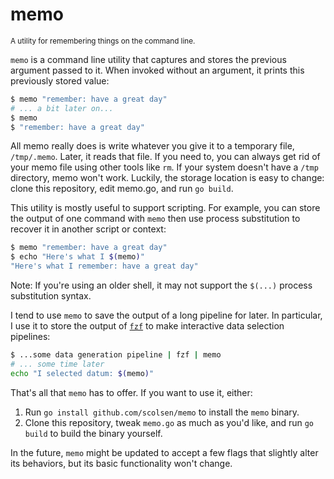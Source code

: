 # memo

<small>A utility for remembering things on the command line.</small> 

`memo` is a command line utility that captures and stores the previous argument
passed to it. When invoked without an argument, it prints this previously stored
value:

```sh
$ memo "remember: have a great day" 
# ... a bit later on...
$ memo
$ "remember: have a great day"
```

All memo really does is write whatever you give it to a temporary file,
`/tmp/.memo`. Later, it reads that file. If you need to, you can always get rid
of your memo file using other tools like `rm`. If your system doesn't have a
`/tmp` directory, memo won't work. Luckily, the storage location is easy to
change: clone this repository, edit memo.go, and run `go build`.

This utility is mostly useful to support scripting. For example, you can store
the output of one command with `memo` then use process substitution to recover
it in another script or context:

```sh
$ memo "remember: have a great day"
$ echo "Here's what I $(memo)"
"Here's what I remember: have a great day"
```

Note: If you're using an older shell, it may not support the `$(...)` process
substitution syntax.

I tend to use `memo` to save the output of a long pipeline for later. In
particular, I use it to store the output of
[`fzf`](https://github.com/junegunn/fzf) to make interactive data selection
pipelines:

```sh
$ ...some data generation pipeline | fzf | memo
# ... some time later
echo "I selected datum: $(memo)"
```

That's all that `memo` has to offer. If you want to use it, either:

1. Run `go install github.com/scolsen/memo` to install the `memo` binary.
2. Clone this repository, tweak `memo.go` as much as you'd like, and run `go
   build` to build the binary yourself.

In the future, `memo` might be updated to accept a few flags that slightly alter
its behaviors, but its basic functionality won't change.

